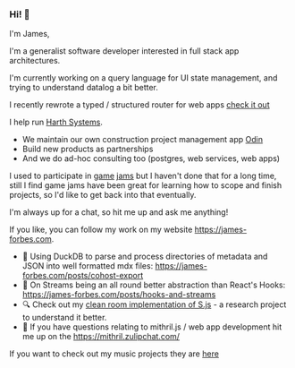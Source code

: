 ### Hi! 🤖

I'm James,

I'm a generalist software developer interested in full stack app architectures.

I'm currently working on a query language for UI state management, and trying to understand datalog a bit better.

I recently rewrote a typed / structured router for web apps [check it out](https://github.com/JAForbes/superouter)

I help run [Harth Systems](https://harth.io/).  

- We maintain our own construction project management app [Odin](https://odin.harth.io/odin)
- Build new products as partnerships 
- And we do ad-hoc consulting too (postgres, web services, web apps)

I used to participate in [game](https://canyon.itch.io/space-to-proceed) [jams](https://canyon.itch.io/provider) but I haven't done that for a long time, still I find game jams have been great for learning how to scope and finish projects, so I'd like to get back into that eventually.

I'm always up for a chat, so hit me up and ask me anything!

If you like, you can follow my work on my website https://james-forbes.com.

- 📖 Using DuckDB to parse and process directories of metadata and JSON into well formatted mdx files: https://james-forbes.com/posts/cohost-export
- 📖 On Streams being an all round better abstraction than React's Hooks: https://james-forbes.com/posts/hooks-and-streams
- 🔍 Check out my [clean room implementation of S.js](https://github.com/JAForbes/S) - a research project to understand it better.
- 🧝 If you have questions relating to mithril.js / web app development hit me up on the https://mithril.zulipchat.com/

If you want to check out my music projects they are [here](https://jmsfbs.com/)
